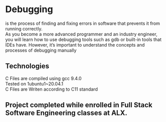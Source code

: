 # Debugging
is the process of finding and fixing errors in software that prevents it from running correctly. <br />
As you become a more advanced programmer and an industry engineer, you will learn how to use 
debugging tools such as gdb or built-in tools that IDEs have. However, it’s important to understand
the concepts and processes of debugging manually

## Technologies 
C Files are compiled using gcc 9.4.0 <br />
Tested on 1ubuntu1~20.04.1 <br />
C Files are Writen according to C11 standard

## Project completed while enrolled in Full Stack Software Engineering classes at ALX.
